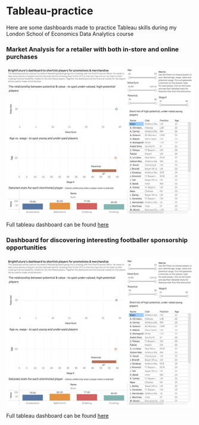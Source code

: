 # Tableau-practice
Here are some dashboards made to practice Tableau skills during my London School of Economics Data Analytics course

### Market Analysis for a retailer with both in-store and online purchases

![Dashboard showing break down of retailer statistics, answering several key questions about customer types.](Football_Analysis.png)

Full tableau dashboard can be found [here](https://public.tableau.com/shared/RT9SW4397?:display_count=n&:origin=viz_share_link)

### Dashboard for discovering interesting footballer sponsorship opportunities

![Dashboard showing football player sponsorship opportunities, allowing for businesses to find the player that suits them.](Football_Analysis.png)

Full tableau dashboard can be found [here](https://public.tableau.com/views/Football_analysis_17535552692390/Dashboard1?:language=en-GB&:sid=&:redirect=auth&:display_count=n&:origin=viz_share_link)
